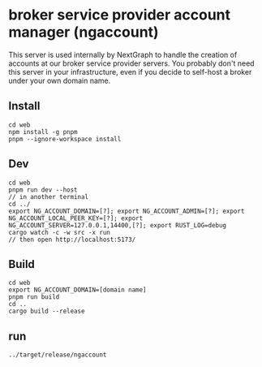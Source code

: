 # broker service provider account manager (ngaccount)

This server is used internally by NextGraph to handle the creation of accounts at our broker service provider servers. You probably don't need this server in your infrastructure, even if you decide to self-host a broker under your own domain name.

## Install

```
cd web
npm install -g pnpm
pnpm --ignore-workspace install
```

## Dev

```
cd web
pnpm run dev --host
// in another terminal
cd ../
export NG_ACCOUNT_DOMAIN=[?]; export NG_ACCOUNT_ADMIN=[?]; export NG_ACCOUNT_LOCAL_PEER_KEY=[?]; export NG_ACCOUNT_SERVER=127.0.0.1,14400,[?]; export RUST_LOG=debug
cargo watch -c -w src -x run
// then open http://localhost:5173/
```

## Build

```
cd web
export NG_ACCOUNT_DOMAIN=[domain name]
pnpm run build
cd ..
cargo build --release
```

## run

```
../target/release/ngaccount
```

